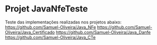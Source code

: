 # Projet JavaNfeTeste

Teste das implementações realizadas nos projetos abaixo:
https://github.com/Samuel-Oliveira/Java_NFe
https://github.com/Samuel-Oliveira/Java_Certificado
https://github.com/Samuel-Oliveira/Java_Danfe
https://github.com/Samuel-Oliveira/Java_CTe